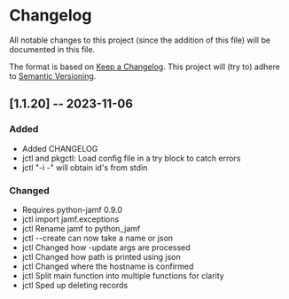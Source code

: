 # Changelog

All notable changes to this project (since the addition of this file) will be documented
in this file.

The format is based on [Keep a Changelog](https://keepachangelog.com/en/1.0.0/). This project will (try to) adhere to [Semantic Versioning](https://semver.org/spec/v2.0.0.html).

## [1.1.20] -- 2023-11-06

### Added
- Added CHANGELOG
- jctl and pkgctl: Load config file in a try block to catch errors
- jctl "-i -" will obtain id's from stdin

### Changed
- Requires python-jamf 0.9.0
- jctl import jamf.exceptions
- jctl Rename jamf to python_jamf
- jctl --create can now take a name or json
- jctl Changed how -update args are processed
- jctl Changed how path is printed using json
- jctl Changed where the hostname is confirmed
- jctl Split main function into multiple functions for clarity
- jctl Sped up deleting records
